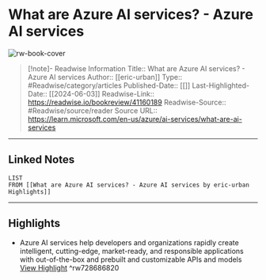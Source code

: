 # What are Azure AI services? - Azure AI services

![rw-book-cover](https://readwise-assets.s3.amazonaws.com/media/uploaded_book_covers/profile_174804/open-graph-image_rTb36OJ.png)
<br>
>[!note]- Readwise Information
>Title:: What are Azure AI services? - Azure AI services
>Author:: [[eric-urban]]
>Type:: #Readwise/category/articles
>Published-Date:: [[]]
>Last-Highlighted-Date:: [[2024-06-03]]
>Readwise-Link:: https://readwise.io/bookreview/41160189
>Readwise-Source:: #Readwise/source/reader
>Source URL:: https://learn.microsoft.com/en-us/azure/ai-services/what-are-ai-services
--- 

## Linked Notes
```dataview
LIST
FROM [[What are Azure AI services? - Azure AI services by eric-urban Highlights]]
```

---

## Highlights
- Azure AI services help developers and organizations rapidly create intelligent, cutting-edge, market-ready, and responsible applications with out-of-the-box and prebuilt and customizable APIs and models [View Highlight](https://readwise.io/open/728686820) ^rw728686820
